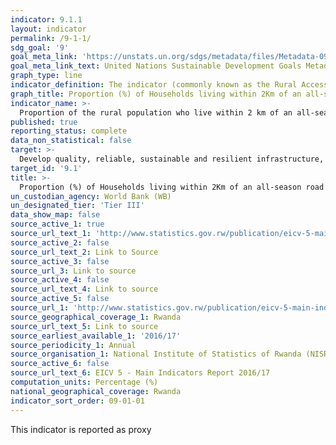 ```yaml
---
indicator: 9.1.1
layout: indicator
permalink: /9-1-1/
sdg_goal: '9'
goal_meta_link: 'https://unstats.un.org/sdgs/metadata/files/Metadata-09-01-01.pdf'
goal_meta_link_text: United Nations Sustainable Development Goals Metadata (pdf 894kB)
graph_type: line
indicator_definition: The indicator (commonly known as the Rural Access Index or RAI) measures the share of a country’s rural population that lives within 2 km of an all-season road.  
graph_title: Proportion (%) of Households living within 2Km of an all-season road
indicator_name: >-
  Proportion of the rural population who live within 2 km of an all-season road 
published: true
reporting_status: complete
data_non_statistical: false
target: >-
  Develop quality, reliable, sustainable and resilient infrastructure, including regional and transborder infrastructure, to support economic development and human well-being, with a focus on affordable and equitable access for all.
target_id: '9.1'
title: >-
  Proportion (%) of Households living within 2Km of an all-season road
un_custodian_agency: World Bank (WB)
un_designated_tier: 'Tier III'
data_show_map: false
source_active_1: true
source_url_text_1: 'http://www.statistics.gov.rw/publication/eicv-5-main-indicators-report-201617'
source_active_2: false
source_url_text_2: Link to Source
source_active_3: false
source_url_3: Link to source
source_active_4: false
source_url_text_4: Link to source
source_active_5: false
source_url_1: 'http://www.statistics.gov.rw/publication/eicv-5-main-indicators-report-201617'
source_geographical_coverage_1: Rwanda
source_url_text_5: Link to source
source_earliest_available_1: '2016/17'
source_periodicity_1: Annual
source_organisation_1: National Institute of Statistics of Rwanda (NISR)
source_active_6: false
source_url_text_6: EICV 5 - Main Indicators Report 2016/17
computation_units: Percentage (%)
national_geographical_coverage: Rwanda
indicator_sort_order: 09-01-01
---
```

This indicator is reported as proxy
